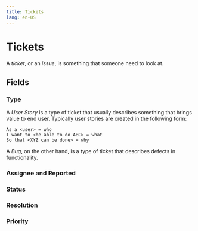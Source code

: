 ```yaml
---
title: Tickets
lang: en-US
---
```


# Tickets

A *ticket*, or an *issue*, is something that someone need to look at.

## Fields

### Type

A *User Story* is a type of ticket that usually describes something that brings value to end user. Typically user stories are created in the following form:

```
As a <user> = who
I want to <be able to do ABC> = what
So that <XYZ can be done> = why
```

A *Bug*, on the other hand, is a type of ticket that describes defects in functionality.

### Assignee and Reported

### Status

### Resolution

### Priority
